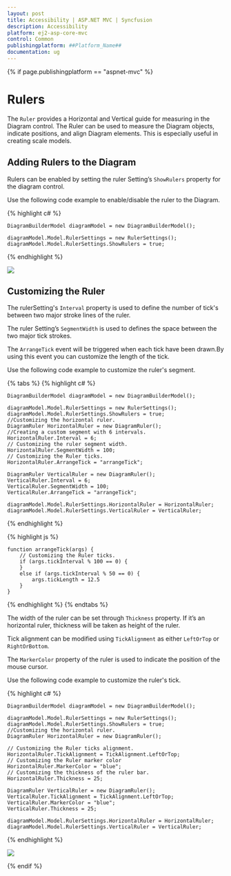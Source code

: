```yaml
---
layout: post
title: Accessibility | ASP.NET MVC | Syncfusion
description: Accessibility 
platform: ej2-asp-core-mvc
control: Common 
publishingplatform: ##Platform_Name##
documentation: ug
--- 
```


{% if page.publishingplatform == "aspnet-mvc" %}


# Rulers

The `Ruler` provides a Horizontal and Vertical guide for measuring in the Diagram control. The Ruler can be used to measure the Diagram objects, indicate positions, and align Diagram elements. This is especially useful in creating scale models.  

## Adding Rulers to the Diagram
Rulers can be enabled by setting the ruler Setting’s `ShowRulers` property for the diagram control.

Use the following code example to enable/disable the ruler to the Diagram.


{% highlight c# %}

    DiagramBuilderModel diagramModel = new DiagramBuilderModel();

    diagramModel.Model.RulerSettings = new RulerSettings();
    diagramModel.Model.RulerSettings.ShowRulers = true;

{% endhighlight %}


![](/aspnetmvc/Diagram/Rulers_images/Rulers_image1.png)

## Customizing the Ruler

The rulerSetting's `Interval` property is used to define the number of tick's between two major stroke lines of the ruler. 

The ruler Setting’s `SegmentWidth` is used to defines the space between the two major tick strokes.

The `ArrangeTick` event will be triggered when each tick have been drawn.By using this event you can customize the length of the tick.

Use the following code example to customize the ruler's segment.

{% tabs %} 
{% highlight c# %}

    DiagramBuilderModel diagramModel = new DiagramBuilderModel();

    diagramModel.Model.RulerSettings = new RulerSettings();
    diagramModel.Model.RulerSettings.ShowRulers = true;
    //Customizing the horizontal ruler.
    DiagramRuler HorizontalRuler = new DiagramRuler();
    //Creating a custom segment with 6 intervals.
    HorizontalRuler.Interval = 6;
    // Customizing the ruler segment width.
    HorizontalRuler.SegmentWidth = 100;
    // Customizing the Ruler ticks.
    HorizontalRuler.ArrangeTick = "arrangeTick";
    
    DiagramRuler VerticalRuler = new DiagramRuler();
    VerticalRuler.Interval = 6;
    VerticalRuler.SegmentWidth = 100;
    VerticalRuler.ArrangeTick = "arrangeTick";
   
    diagramModel.Model.RulerSettings.HorizontalRuler = HorizontalRuler;
    diagramModel.Model.RulerSettings.VerticalRuler = VerticalRuler;

{% endhighlight %}


{% highlight js %} 

    function arrangeTick(args) {
        // Customizing the Ruler ticks.
        if (args.tickInterval % 100 == 0) {
        }
        else if (args.tickInterval % 50 == 0) {
            args.tickLength = 12.5
        }
    }

{% endhighlight %}
{% endtabs %}


The width of the ruler can be set through `Thickness` property. If it’s an horizontal ruler, thickness will be taken as height of the ruler.

Tick alignment can be modified using `TickAlignment` as either `LeftOrTop` or `RightOrBottom`.

The `MarkerColor` property of the ruler is used to indicate the position of the mouse cursor.

Use the following code example to customize the ruler's tick.


{% highlight c# %}

    DiagramBuilderModel diagramModel = new DiagramBuilderModel();

    diagramModel.Model.RulerSettings = new RulerSettings();
    diagramModel.Model.RulerSettings.ShowRulers = true;
    //Customizing the horizontal ruler.
    DiagramRuler HorizontalRuler = new DiagramRuler();

    // Customizing the Ruler ticks alignment.
    HorizontalRuler.TickAlignment = TickAlignment.LeftOrTop;
    // Customizing the Ruler marker color
    HorizontalRuler.MarkerColor = "blue";
    // Customizing the thickness of the ruler bar.
    HorizontalRuler.Thickness = 25;

    DiagramRuler VerticalRuler = new DiagramRuler();
    VerticalRuler.TickAlignment = TickAlignment.LeftOrTop;
    VerticalRuler.MarkerColor = "blue";
    VerticalRuler.Thickness = 25;

    diagramModel.Model.RulerSettings.HorizontalRuler = HorizontalRuler;
    diagramModel.Model.RulerSettings.VerticalRuler = VerticalRuler;

{% endhighlight %} 

![](/aspnetmvc/Diagram/Rulers_images/Rulers_image2.png)


{% endif %}